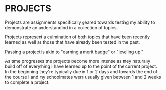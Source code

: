 PROJECTS 
====================

Projects are assignments specifically geared towards testing my ability to demonstrate an understandind in a collection of topics.

Projects represent a culmination of both topics that have been recently learned as well as those that have already been tested in the past.

Passing a project is akin to "earning a merit badge" or "leveling up."

As time progresses the projects become more intense as they naturally build off of everything I have learned up to the point of the current project. In the beginning they're typically due in 1 or 2 days and towards the end of the course I and my schoolmates were usually given between 1 and 2 weeks to complete a project.  
